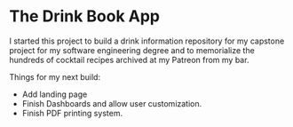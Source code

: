 # The Drink Book App
 
I started this project to build a drink information repository for my capstone project for my software engineering degree and to memorialize the hundreds of cocktail recipes archived at my Patreon from my bar.


Things for my next build:
- Add landing page
- Finish Dashboards and allow user customization.
- Finish PDF printing system.
